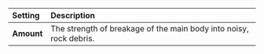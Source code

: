 | Setting    | Description                                                        |
| :--------- | :----------------------------------------------------------------- |
| **Amount** | The strength of breakage of the main body into noisy, rock debris. |
